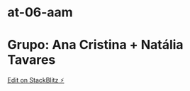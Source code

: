 # at-06-aam
# Grupo: Ana Cristina + Natália Tavares
[Edit on StackBlitz ⚡️](https://stackblitz.com/edit/at-06-aam)

